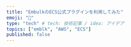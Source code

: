 ```yaml
---
title: "EmbulkのECS公式プラグインを利用してみた"
emoji: "📝"
type: "tech" # tech: 技術記事 / idea: アイデア
topics: ["emblk", "AWS", "ECS"]
published: false
---
```

